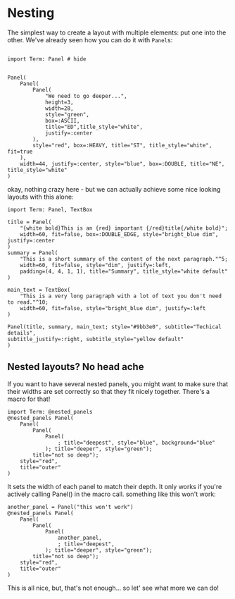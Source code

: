 # Nesting

The simplest way to create a layout with multiple elements: put one into the other.
We've already seen how you can do it with `Panel`s:

```@example nesting

import Term: Panel # hide


Panel(
    Panel(
        Panel(
            "We need to go deeper...",
            height=3,
            width=28,
            style="green",
            box=:ASCII,
            title="ED",title_style="white",
            justify=:center
        ),
        style="red", box=:HEAVY, title="ST", title_style="white", fit=true
    ),
    width=44, justify=:center, style="blue", box=:DOUBLE, title="NE", title_style="white"
)

```


okay, nothing crazy here - but we can actually achieve some nice looking layouts with this alone:

```@example nesting
import Term: Panel, TextBox

title = Panel(
    "{white bold}This is an {red} important {/red}title{/white bold}";
    width=60, fit=false, box=:DOUBLE_EDGE, style="bright_blue dim", justify=:center
)
summary = Panel(
    "This is a short summary of the content of the next paragraph."^5;
    width=60, fit=false, style="dim", justify=:left,
    padding=(4, 4, 1, 1), title="Summary", title_style="white default"
)

main_text = TextBox(
    "This is a very long paragraph with a lot of text you don't need to read."^10;
    width=60, fit=false, style="bright_blue dim", justify=:left
)

Panel(title, summary, main_text; style="#9bb3e0", subtitle="Techical details", 
subtitle_justify=:right, subtitle_style="yellow default"
)
```

## Nested layouts? No head ache
If you want to have several nested panels, you might want to make sure that their widths are set correctly so that they fit nicely together. There's a macro for that!

```@example nesting
import Term: @nested_panels
@nested_panels Panel(
    Panel(
        Panel(
            Panel(
                ; title="deepest", style="blue", background="blue"
            ); title="deeper", style="green");
        title="not so deep");
    style="red",
    title="outer"
) 
```
It sets the width of each panel to match their depth. It only works if you're actively calling Panel() in the macro call.
something like this won't work:
```@example nesting
another_panel = Panel("this won't work")
@nested_panels Panel(
    Panel(
        Panel(
            Panel(
                another_panel,
                ; title="deepest", 
            ); title="deeper", style="green");
        title="not so deep");
    style="red",
    title="outer"
) 

```


This is all nice, but, that's not enough... so let' see what more we can do!


